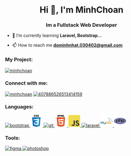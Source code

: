 <h1 align="center">Hi 👋, I'm MinhChoan</h1>
<h3 align="center">Im a Fullstack Web Developer</h3>

- 🌱 I’m currently learning **Laravel, Bootstrap...**

- 📫 How to reach me **dominhnhat.030402@gmail.com**
<h3 align="left">My Project:</h3>
<p align="left">
    <a href="https://truyentranhlh.one" target="blank"><img align="center"
            src="https://truyentranhlh.one/favicon.ico"
            alt="minhchoan" height="40" width="40" /></a>
</p>
<h3 align="left">Connect with me:</h3>
<p align="left">
    <a href="https://fb.com/minhchoan" target="blank"><img align="center"
            src="https://raw.githubusercontent.com/rahuldkjain/github-profile-readme-generator/master/src/images/icons/Social/facebook.svg"
            alt="minhchoan" height="30" width="40" /></a>
    <a href="https://discord.gg/407886526513414159" target="blank"><img align="center"
            src="https://raw.githubusercontent.com/rahuldkjain/github-profile-readme-generator/master/src/images/icons/Social/discord.svg"
            alt="407886526513414159" height="30" width="40" /></a>
</p>

<h3 align="left">Languages:</h3>
<p align="left">
    <a href="https://getbootstrap.com" target="_blank" rel="noreferrer"> <img
            src="https://upload.wikimedia.org/wikipedia/commons/thumb/b/b2/Bootstrap_logo.svg/1200px-Bootstrap_logo.svg.png"
            alt="bootstrap" width="50" height="40" /> </a>
    <a href="https://www.w3schools.com/css/" target="_blank" rel="noreferrer"> <img
            src="https://raw.githubusercontent.com/devicons/devicon/master/icons/css3/css3-original-wordmark.svg"
            alt="css3" width="40" height="40" /> </a>
    <a href="https://git-scm.com/" target="_blank" rel="noreferrer"> <img
            src="https://www.vectorlogo.zone/logos/git-scm/git-scm-icon.svg" alt="git" width="40" height="40" /> </a>
    <a href="https://www.w3.org/html/" target="_blank" rel="noreferrer"> <img
            src="https://raw.githubusercontent.com/devicons/devicon/master/icons/html5/html5-original-wordmark.svg"
            alt="html5" width="40" height="40" /> </a>
    <a href="https://developer.mozilla.org/en-US/docs/Web/JavaScript" target="_blank" rel="noreferrer"> <img
            src="https://raw.githubusercontent.com/devicons/devicon/master/icons/javascript/javascript-original.svg"
            alt="javascript" width="40" height="40" /> </a>
    <a href="https://laravel.com/" target="_blank" rel="noreferrer"> <img
            src="https://static-00.iconduck.com/assets.00/laravel-icon-497x512-uwybstke.png" alt="laravel" width="40"
            height="40" /> </a>
    <a href="https://www.mysql.com/" target="_blank" rel="noreferrer"> <img
            src="https://raw.githubusercontent.com/devicons/devicon/master/icons/mysql/mysql-original-wordmark.svg"
            alt="mysql" width="40" height="40" /> </a>
    <a href="https://www.php.net" target="_blank" rel="noreferrer"> <img
            src="https://raw.githubusercontent.com/devicons/devicon/master/icons/php/php-original.svg" alt="php"
            width="40" height="40" /> </a>
    <h3 align="left">Tools:</h3>
    <p align="left">
        <a href="https://www.figma.com/" target="_blank" rel="noreferrer"> <img
                src="https://www.vectorlogo.zone/logos/figma/figma-icon.svg" alt="figma" width="40" height="40" /> </a>
        <a href="https://www.photoshop.com/en" target="_blank" rel="noreferrer"> <img
                src="https://upload.wikimedia.org/wikipedia/commons/thumb/a/af/Adobe_Photoshop_CC_icon.svg/2101px-Adobe_Photoshop_CC_icon.svg.png"
                alt="photoshop" width="40" height="40" /> </a>
    </p>

</p>
